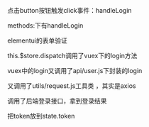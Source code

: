 点击button按钮触发click事件：handleLogin

methods:下有handleLogin

elementui的表单验证

this.$store.dispatch调用了vuex下的login方法

vuex中的login又调用了api/user.js下封装的login

又调用了utils/request.js工具类 ，其实是axios

调用了后端登录接口，拿到登录结果

把token放到state.token
